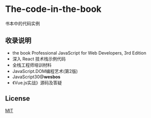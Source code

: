 # The-code-in-the-book 
书本中的代码实例

## 收录说明

- the book Professional JavaScript for Web Developers, 3rd Edition
- 深入 React 技术栈示例代码
- 全栈工程师培训材料
- JavaScript.DOM编程艺术(第2版)
- JavaScript30@**wesbos** 
- 《Vue.js实战》源码及答疑

## License

[MIT](http://opensource.org/licenses/MIT)

 

